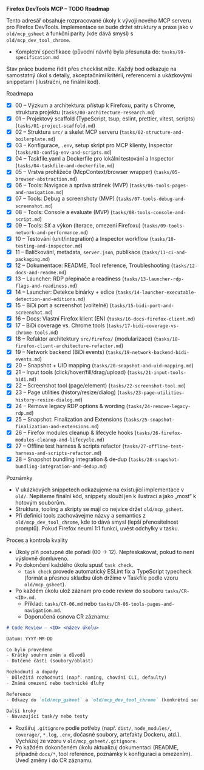 **Firefox DevTools MCP – TODO Roadmap**

Tento adresář obsahuje rozpracované úkoly k vývoji nového MCP serveru pro Firefox DevTools. Implementace se bude držet struktury a praxe jako v `old/mcp_gsheet` a funkční parity (kde dává smysl) s `old/mcp_dev_tool_chrome`.

- Kompletní specifikace (původní návrh) byla přesunuta do: `tasks/99-specification.md`

Stav práce budeme řídit přes checklist níže. Každý bod odkazuje na samostatný úkol s detaily, akceptačními kritérii, referencemi a ukázkovými snippetami (ilustrační, ne finální kód).

Roadmapa

- [x] 00 – Výzkum a architektura: přístup k Firefoxu, parity s Chrome, struktura projektu (`tasks/00-architecture-research.md`)
- [x] 01 – Projektový scaffold (TypeScript, tsup, eslint, prettier, vitest, scripts) (`tasks/01-project-scaffold.md`)
- [x] 02 – Struktura `src/` a skelet MCP serveru (`tasks/02-structure-and-boilerplate.md`)
- [x] 03 – Konfigurace, `.env`, setup skript pro MCP klienty, Inspector (`tasks/03-config-env-and-scripts.md`)
- [x] 04 – Taskfile.yaml a Dockerfile pro lokální testování a Inspector (`tasks/04-taskfile-and-dockerfile.md`)
- [x] 05 – Vrstva prohlížeče (McpContext/browser wrapper) (`tasks/05-browser-abstraction.md`)
- [x] 06 – Tools: Navigace a správa stránek (MVP) (`tasks/06-tools-pages-and-navigation.md`)
- [x] 07 – Tools: Debug a screenshoty (MVP) (`tasks/07-tools-debug-and-screenshot.md`)
- [x] 08 – Tools: Console a evaluate (MVP) (`tasks/08-tools-console-and-script.md`)
- [x] 09 – Tools: Síť a výkon (iterace, omezení Firefoxu) (`tasks/09-tools-network-and-performance.md`)
- [x] 10 – Testování (unit/integration) a Inspector workflow (`tasks/10-testing-and-inspector.md`)
- [x] 11 – Balíčkování, metadata, `server.json`, publikace (`tasks/11-ci-and-packaging.md`)
- [x] 12 – Dokumentace: README, Tool reference, Troubleshooting (`tasks/12-docs-and-readme.md`)
 - [x] 13 – Launcher: RDP přepínače a readiness (`tasks/13-launcher-rdp-flags-and-readiness.md`)
 - [x] 14 – Launcher: Detekce binárky + edice (`tasks/14-launcher-executable-detection-and-editions.md`)
 - [x] 15 – BiDi port a screenshot (volitelné) (`tasks/15-bidi-port-and-screenshot.md`)
- [x] 16 – Docs: Vlastní Firefox klient (EN) (`tasks/16-docs-firefox-client.md`)
- [x] 17 – BiDi coverage vs. Chrome tools (`tasks/17-bidi-coverage-vs-chrome-tools.md`)
- [x] 18 – Refaktor architektury `src/firefox/` (modularizace) (`tasks/18-firefox-client-architecture-refactor.md`)
- [x] 19 – Network backend (BiDi events) (`tasks/19-network-backend-bidi-events.md`)
- [x] 20 – Snapshot + UID mapping (`tasks/20-snapshot-and-uid-mapping.md`)
- [x] 21 – Input tools (click/hover/fill/drag/upload) (`tasks/21-input-tools-bidi.md`)
- [x] 22 – Screenshot tool (page/element) (`tasks/22-screenshot-tool.md`)
- [x] 23 – Page utilities (history/resize/dialog) (`tasks/23-page-utilities-history-resize-dialog.md`)
- [x] 24 – Remove legacy RDP options & wording (`tasks/24-remove-legacy-rdp.md`)
- [x] 25 – Snapshot: Finalization and Extensions (`tasks/25-snapshot-finalization-and-extensions.md`)
- [x] 26 – Firefox modules cleanup & lifecycle hooks (`tasks/26-firefox-modules-cleanup-and-lifecycle.md`)
- [x] 27 – Offline test harness & scripts refactor (`tasks/27-offline-test-harness-and-scripts-refactor.md`)
- [x] 28 – Snapshot bundling integration & de‑dup (`tasks/28-snapshot-bundling-integration-and-dedup.md`)

Poznámky

- V ukázkových snippetech odkazujeme na existující implementace v `old/`. Nepíšeme finální kód, snippety slouží jen k ilustraci a jako „most“ k hotovým souborům.
- Struktura, tooling a skripty se mají co nejvíce držet `old/mcp_gsheet`.
- Při definici tools zachovávejme názvy a semantics z `old/mcp_dev_tool_chrome`, kde to dává smysl (lepší přenositelnost promptů). Pokud Firefox neumí 1:1 funkci, uvést odchylky v tasku.

Proces a kontrola kvality

- Úkoly plň postupně dle pořadí (00 → 12). Nepřeskakovat, pokud to není výslovně domluveno.
- Po dokončení každého úkolu spusť `task check`.
  - `task check` provede automatický ESLint fix a TypeScript typecheck (formát a přesnou skladbu úloh držíme v Taskfile podle vzoru `old/mcp_gsheet`).
- Po každém úkolu ulož záznam pro code review do souboru `tasks/CR-<ID>.md`.
  - Příklad: `tasks/CR-06.md` nebo `tasks/CR-06-tools-pages-and-navigation.md`.
  - Doporučená osnova CR záznamu:

```md
# Code Review – <ID> <název úkolu>

Datum: YYYY-MM-DD

Co bylo provedeno
- Krátký souhrn změn a důvodů
- Dotčené části (soubory/oblast)

Rozhodnutí a dopady
- Důležitá rozhodnutí (např. naming, chování CLI, defaulty)
- Známá omezení nebo technické dluhy

Reference
- Odkazy do `old/mcp_gsheet` a `old/mcp_dev_tool_chrome` (konkrétní soubory)

Další kroky
- Navazující task/y nebo testy
```

- Rozšiřuj `.gitignore` podle potřeby (např. `dist/`, `node_modules/`, `coverage/`, `*.log`, `.env`, dočasné soubory, artefakty Dockeru, atd.). Vycházej ze vzoru v `old/mcp_gsheet/.gitignore`.
- Po každém dokončeném úkolu aktualizuj dokumentaci (README, případně `docs/*`, tool reference, poznámky k konfiguraci a omezením). Uveď změny i do CR záznamu.
